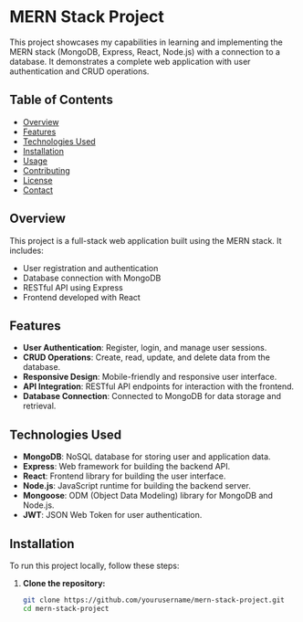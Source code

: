 # MERN Stack Project

This project showcases my capabilities in learning and implementing the MERN stack (MongoDB, Express, React, Node.js) with a connection to a database. It demonstrates a complete web application with user authentication and CRUD operations.

## Table of Contents

- [Overview](#overview)
- [Features](#features)
- [Technologies Used](#technologies-used)
- [Installation](#installation)
- [Usage](#usage)
- [Contributing](#contributing)
- [License](#license)
- [Contact](#contact)

## Overview

This project is a full-stack web application built using the MERN stack. It includes:

- User registration and authentication
- Database connection with MongoDB
- RESTful API using Express
- Frontend developed with React

## Features

- **User Authentication**: Register, login, and manage user sessions.
- **CRUD Operations**: Create, read, update, and delete data from the database.
- **Responsive Design**: Mobile-friendly and responsive user interface.
- **API Integration**: RESTful API endpoints for interaction with the frontend.
- **Database Connection**: Connected to MongoDB for data storage and retrieval.

## Technologies Used

- **MongoDB**: NoSQL database for storing user and application data.
- **Express**: Web framework for building the backend API.
- **React**: Frontend library for building the user interface.
- **Node.js**: JavaScript runtime for building the backend server.
- **Mongoose**: ODM (Object Data Modeling) library for MongoDB and Node.js.
- **JWT**: JSON Web Token for user authentication.

## Installation

To run this project locally, follow these steps:

1. **Clone the repository:**
   ```bash
   git clone https://github.com/yourusername/mern-stack-project.git
   cd mern-stack-project
